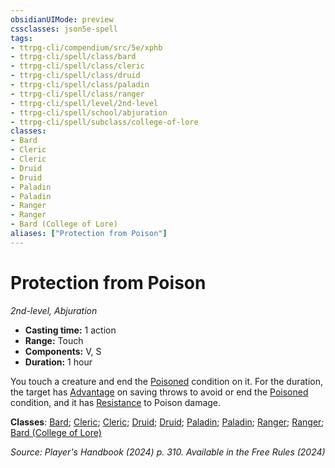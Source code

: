 ```yaml
---
obsidianUIMode: preview
cssclasses: json5e-spell
tags:
- ttrpg-cli/compendium/src/5e/xphb
- ttrpg-cli/spell/class/bard
- ttrpg-cli/spell/class/cleric
- ttrpg-cli/spell/class/druid
- ttrpg-cli/spell/class/paladin
- ttrpg-cli/spell/class/ranger
- ttrpg-cli/spell/level/2nd-level
- ttrpg-cli/spell/school/abjuration
- ttrpg-cli/spell/subclass/college-of-lore
classes:
- Bard
- Cleric
- Cleric
- Druid
- Druid
- Paladin
- Paladin
- Ranger
- Ranger
- Bard (College of Lore)
aliases: ["Protection from Poison"]
---
```

# Protection from Poison
*2nd-level, Abjuration*  


- **Casting time:** 1 action
- **Range:** Touch
- **Components:** V, S
- **Duration:** 1 hour

You touch a creature and end the [Poisoned](Mechanics/rules/conditions.md#Poisoned) condition on it. For the duration, the target has [Advantage](Mechanics/rules/variant-rules/advantage-xphb.md) on saving throws to avoid or end the [Poisoned](Mechanics/rules/conditions.md#Poisoned) condition, and it has [Resistance](Mechanics/rules/variant-rules/resistance-xphb.md) to Poison damage.

**Classes**: [Bard](list-spells-classes-bard); [Cleric](list-spells-classes-cleric); [Cleric](list-spells-classes-cleric); [Druid](list-spells-classes-druid); [Druid](list-spells-classes-druid); [Paladin](list-spells-classes-paladin); [Paladin](list-spells-classes-paladin); [Ranger](list-spells-classes-ranger); [Ranger](list-spells-classes-ranger); [Bard (College of Lore)](list-spells-classes-bard-xphb-college-of-lore-xphb)

*Source: Player's Handbook (2024) p. 310. Available in the Free Rules (2024)*